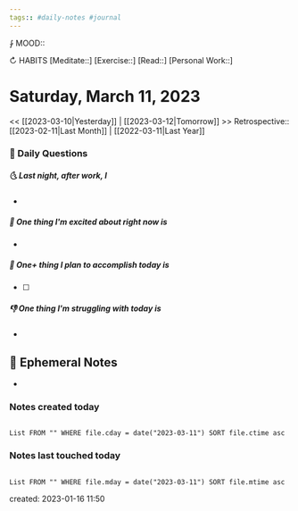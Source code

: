 ```yaml
---
tags:: #daily-notes #journal
---
```


⨑ MOOD::

↻ HABITS
[Meditate::]
[Exercise::]
[Read::]
[Personal Work::]

# Saturday, March 11, 2023

\<\< [[2023-03-10|Yesterday]] | [[2023-03-12|Tomorrow]] >>
Retrospective:: [[2023-02-11|Last Month]] | [[2022-03-11|Last Year]]

### 📅 Daily Questions

##### 🌜 Last night, after work, I

-

##### 🙌 One thing I'm excited about right now is

-

##### 🚀 One+ thing I plan to accomplish today is

- [ ]

##### 👎 One thing I'm struggling with today is

-

## 📝 Ephemeral Notes

-

### Notes created today

```dataview

List FROM "" WHERE file.cday = date("2023-03-11") SORT file.ctime asc

```

### Notes last touched today

```dataview

List FROM "" WHERE file.mday = date("2023-03-11") SORT file.mtime asc

```

created: 2023-01-16 11:50
